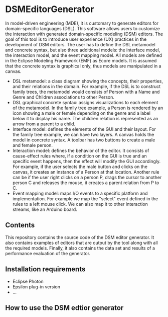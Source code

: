 # DSMEditorGenerator
In model-driven engineering (MDE), it is customary to generate editors for domain-specific languages (DSL).
This software allows users to customize the interaction with generated domain-specific modeling (DSM) editors.
The goal of this tool is to introduce user experience (UX) practices in the development of DSM editors.
The user has to define the DSL metamodel and concrete syntax, but also three additional models: the interface model, the interaction model, and the event mapping model.
All models are defined in the Eclipse Modeling Framework (EMF) as Ecore models.
It is assumed that the concrete syntax is graphical only, thus models are manipulated in a canvas.

* DSL metamodel: a class diagram showing the concepts, their properties, and their relations in the domain. For example, if the DSL is to construct family trees, the metamodel would consists of Person with a Name and Genre and Children associations to other Person.
* DSL graphical concrete syntax: assigns visualizations to each element of the metamodel. In the family tree example, a Person is rendered by an icon showing a male or female depending on the genre and a label below it to display his name. The children relation is represented as an arrow from a parent to a child.
* Interface model: defines the elements of the GUI and their layout. For the family tree example, we can have two layers. A canvas holds the model in concrete syntax. A toolbar has two buttons to create a male and female person.
* Interaction model: defines the behavior of the editor. It consists of cause-effect rules where, if a condition on the GUI is true and an specific event happens, then the effect will modify the GUI accordingly. For example, if the user selects the male button and clicks on the canvas, it creates an instance of a Person at that location. Another rule can be if the user right clicks on a person P, drags the cursor to another person C and releases the mouse, it creates a parent relation from P to C.
* Event mapping model: maps I/O events to a specific platform and implementation. For example we map the "select" event defined in the rules to a left mouse click. We can also map it to other interaction streams, like an Arduino board.


## Contents
This repository contains the source code of the DSM editor generator. It also contains examples of editors that are output by the tool along with all the required models. Finally, it also contains the data set and results of a performance evaluation of the generator.


## Installation requirements
* Eclipse Photon
* Epsilon plug-in version 
* ...

## How to use the DSM edtior generator
